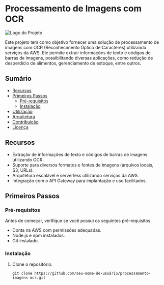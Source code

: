 # Processamento de Imagens com OCR

![Logo do Projeto](/caminho/para/logo.png)

Este projeto tem como objetivo fornecer uma solução de processamento de imagens com OCR (Reconhecimento Óptico de Caracteres) utilizando serviços da AWS. Ele permite extrair informações de texto e códigos de barras de imagens, possibilitando diversas aplicações, como redução de desperdício de alimentos, gerenciamento de estoque, entre outros.

## Sumário

- [Recursos](#recursos)
- [Primeiros Passos](#primeiros-passos)
  - [Pré-requisitos](#pré-requisitos)
  - [Instalação](#instalação)
- [Utilização](#utilização)
- [Arquitetura](#arquitetura)
- [Contribuição](#contribuição)
- [Licença](#licença)

## Recursos

- Extração de informações de texto e códigos de barras de imagens utilizando OCR.
- Suporte para diversos formatos e fontes de imagens (arquivos locais, S3, URLs).
- Arquitetura escalável e serverless utilizando serviços da AWS.
- Integração com o API Gateway para implantação e uso facilitados.

## Primeiros Passos

### Pré-requisitos

Antes de começar, verifique se você possui os seguintes pré-requisitos:

- Conta na AWS com permissões adequadas.
- Node.js e npm instalados.
- Git instalado.

### Instalação

1. Clone o repositório:

   ```shell
   git clone https://github.com/seu-nome-de-usuário/processamento-imagens-ocr.git
